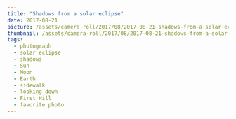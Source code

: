 ```yaml
---
title: "Shadows from a solar eclipse"
date: 2017-08-21
picture: /assets/camera-roll/2017/08/2017-08-21-shadows-from-a-solar-eclipse/20170821_172847951_iOS.jpg
thumbnail: /assets/camera-roll/2017/08/2017-08-21-shadows-from-a-solar-eclipse/20170821_172847951_iOS-thumbnail.jpg
tags:
  - photograph
  - solar eclipse
  - shadows
  - Sun
  - Moon
  - Earth
  - sidewalk
  - looking down
  - First Hill
  - favorite photo
---
```

